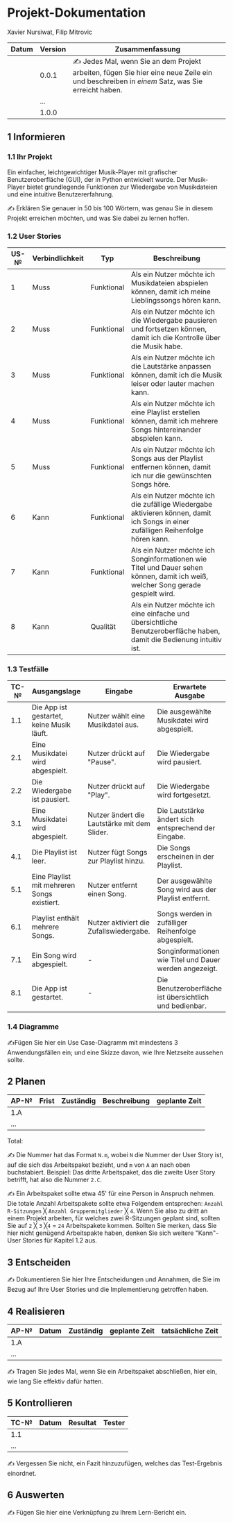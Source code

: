 
# Projekt-Dokumentation

Xavier Nursiwat, Filip Mitrovic

| Datum | Version | Zusammenfassung                                              |
| ----- | ------- | ------------------------------------------------------------ |
|       | 0.0.1   | ✍️ Jedes Mal, wenn Sie an dem Projekt arbeiten, fügen Sie hier eine neue Zeile ein und beschreiben in *einem* Satz, was Sie erreicht haben. |
|       | ...     |                                                              |
|       | 1.0.0   |                                                              |

## 1 Informieren

### 1.1 Ihr Projekt

Ein einfacher, leichtgewichtiger Musik-Player mit grafischer Benutzeroberfläche (GUI), der in Python entwickelt wurde. Der Musik-Player bietet grundlegende Funktionen zur Wiedergabe von Musikdateien und eine intuitive Benutzererfahrung.


✍️ Erklären Sie genauer in 50 bis 100 Wörtern, was genau Sie in diesem Projekt erreichen möchten, und was Sie dabei zu lernen hoffen.

### 1.2 User Stories

| US-№ | Verbindlichkeit | Typ           | Beschreibung                                         |
| ---- | --------------- | ------------- | --------------------------------------------------- |
| 1    | Muss            | Funktional    | Als ein Nutzer möchte ich Musikdateien abspielen können, damit ich meine Lieblingssongs hören kann. |
| 2    | Muss            | Funktional    | Als ein Nutzer möchte ich die Wiedergabe pausieren und fortsetzen können, damit ich die Kontrolle über die Musik habe. |
| 3    | Muss            | Funktional    | Als ein Nutzer möchte ich die Lautstärke anpassen können, damit ich die Musik leiser oder lauter machen kann. |
| 4    | Muss            | Funktional    | Als ein Nutzer möchte ich eine Playlist erstellen können, damit ich mehrere Songs hintereinander abspielen kann. |
| 5    | Muss            | Funktional    | Als ein Nutzer möchte ich Songs aus der Playlist entfernen können, damit ich nur die gewünschten Songs höre. |
| 6    | Kann            | Funktional    | Als ein Nutzer möchte ich die zufällige Wiedergabe aktivieren können, damit ich Songs in einer zufälligen Reihenfolge hören kann. |
| 7    | Kann            | Funktional    | Als ein Nutzer möchte ich Songinformationen wie Titel und Dauer sehen können, damit ich weiß, welcher Song gerade gespielt wird. |
| 8    | Kann            | Qualität      | Als ein Nutzer möchte ich eine einfache und übersichtliche Benutzeroberfläche haben, damit die Bedienung intuitiv ist. |




### 1.3 Testfälle

| TC-№ | Ausgangslage                                 | Eingabe                                  | Erwartete Ausgabe                                  |
| ---- | ------------------------------------------- | --------------------------------------- | ------------------------------------------------- |
| 1.1  | Die App ist gestartet, keine Musik läuft.   | Nutzer wählt eine Musikdatei aus.       | Die ausgewählte Musikdatei wird abgespielt.       |
| 2.1  | Eine Musikdatei wird abgespielt.            | Nutzer drückt auf "Pause".              | Die Wiedergabe wird pausiert.                     |
| 2.2  | Die Wiedergabe ist pausiert.                | Nutzer drückt auf "Play".               | Die Wiedergabe wird fortgesetzt.                  |
| 3.1  | Eine Musikdatei wird abgespielt.            | Nutzer ändert die Lautstärke mit dem Slider. | Die Lautstärke ändert sich entsprechend der Eingabe. |
| 4.1  | Die Playlist ist leer.                      | Nutzer fügt Songs zur Playlist hinzu.   | Die Songs erscheinen in der Playlist.            |
| 5.1  | Eine Playlist mit mehreren Songs existiert. | Nutzer entfernt einen Song.             | Der ausgewählte Song wird aus der Playlist entfernt. |
| 6.1  | Playlist enthält mehrere Songs.             | Nutzer aktiviert die Zufallswiedergabe. | Songs werden in zufälliger Reihenfolge abgespielt. |
| 7.1  | Ein Song wird abgespielt.                   | -                                       | Songinformationen wie Titel und Dauer werden angezeigt. |
| 8.1  | Die App ist gestartet.                      | -                                       | Die Benutzeroberfläche ist übersichtlich und bedienbar. |


### 1.4 Diagramme

✍️Fügen Sie hier ein Use Case-Diagramm mit mindestens 3 Anwendungsfällen ein; und eine Skizze davon, wie Ihre Netzseite aussehen sollte.

## 2 Planen

| AP-№ | Frist | Zuständig | Beschreibung | geplante Zeit |
| ---- | ----- | --------- | ------------ | ------------- |
| 1.A  |       |           |              |               |
| ...  |       |           |              |               |

Total: 

✍️ Die Nummer hat das Format `N.m`, wobei `N` die Nummer der User Story ist, auf die sich das Arbeitspaket bezieht, und `m` von `A` an nach oben buchstabiert. Beispiel: Das dritte Arbeitspaket, das die zweite User Story betrifft, hat also die Nummer `2.C`.

✍️ Ein Arbeitspaket sollte etwa 45' für eine Person in Anspruch nehmen. Die totale Anzahl Arbeitspakete sollte etwa Folgendem entsprechen: `Anzahl R-Sitzungen` ╳ `Anzahl Gruppenmitglieder` ╳ `4`. Wenn Sie also zu dritt an einem Projekt arbeiten, für welches zwei R-Sitzungen geplant sind, sollten Sie auf `2` ╳ `3` ╳`4` = `24` Arbeitspakete kommen. Sollten Sie merken, dass Sie hier nicht genügend Arbeitspakte haben, denken Sie sich weitere "Kann"-User Stories für Kapitel 1.2 aus.

## 3 Entscheiden

✍️ Dokumentieren Sie hier Ihre Entscheidungen und Annahmen, die Sie im Bezug auf Ihre User Stories und die Implementierung getroffen haben.

## 4 Realisieren

| AP-№ | Datum | Zuständig | geplante Zeit | tatsächliche Zeit |
| ---- | ----- | --------- | ------------- | ----------------- |
| 1.A  |       |           |               |                   |
| ...  |       |           |               |                   |

✍️ Tragen Sie jedes Mal, wenn Sie ein Arbeitspaket abschließen, hier ein, wie lang Sie effektiv dafür hatten.

## 5 Kontrollieren

| TC-№ | Datum | Resultat | Tester |
| ---- | ----- | -------- | ------ |
| 1.1  |       |          |        |
| ...  |       |          |        |

✍️ Vergessen Sie nicht, ein Fazit hinzuzufügen, welches das Test-Ergebnis einordnet.

## 6 Auswerten

✍️ Fügen Sie hier eine Verknüpfung zu Ihrem Lern-Bericht ein.
